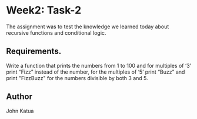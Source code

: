 # Week2: Task-2

The assignment was to test the knowledge we learned today about recursive functions and
conditional logic.

## Requirements.
  Write a function that prints the numbers from 1 to 100 and for multiples of ‘3’ print “Fizz” instead of the number, for the multiples of ‘5’ print “Buzz” and print "FizzBuzz" for the numbers divisible by both 3 and 5. 

## Author

John Katua